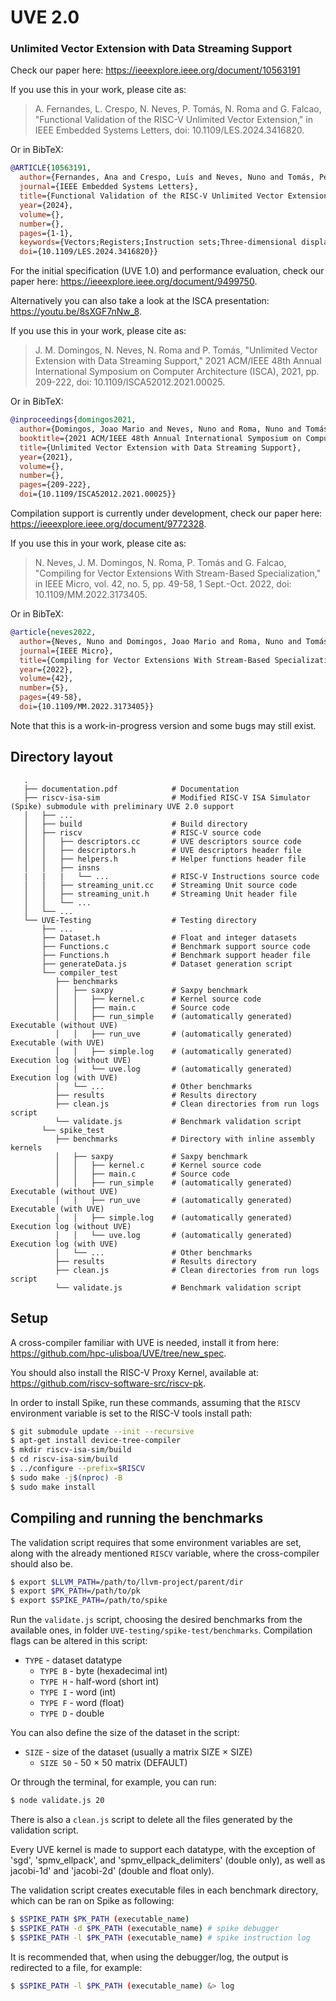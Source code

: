 # UVE 2.0
### Unlimited Vector Extension with Data Streaming Support

Check our paper here: https://ieeexplore.ieee.org/document/10563191

If you use this in your work, please cite as:

   > A. Fernandes, L. Crespo, N. Neves, P. Tomás, N. Roma and G. Falcao, "Functional Validation of the RISC-V Unlimited Vector Extension," in IEEE Embedded Systems Letters, doi: 10.1109/LES.2024.3416820.

Or in BibTeX:

```bibtex
@ARTICLE{10563191,
  author={Fernandes, Ana and Crespo, Luís and Neves, Nuno and Tomás, Pedro and Roma, Nuno and Falcao, Gabriel},
  journal={IEEE Embedded Systems Letters}, 
  title={Functional Validation of the RISC-V Unlimited Vector Extension}, 
  year={2024},
  volume={},
  number={},
  pages={1-1},
  keywords={Vectors;Registers;Instruction sets;Three-dimensional displays;Mathematical models;Codes;Jacobian matrices;Data Streaming;RISC-V;Instruction Set Simulator;ISA SIMD Extensions;Unlimited Vector Extension},
  doi={10.1109/LES.2024.3416820}}
```

For the initial specification (UVE 1.0) and performance evaluation, check our paper here: https://ieeexplore.ieee.org/document/9499750.

Alternatively you can also take a look at the ISCA presentation: https://youtu.be/8sXGF7nNw_8.

If you use this in your work, please cite as:

   > J. M. Domingos, N. Neves, N. Roma and P. Tomás, "Unlimited Vector Extension with Data Streaming Support," 2021 ACM/IEEE 48th Annual International Symposium on Computer Architecture (ISCA), 2021, pp. 209-222, doi: 10.1109/ISCA52012.2021.00025.

Or in BibTeX:

```bibtex
@inproceedings{domingos2021,
  author={Domingos, Joao Mario and Neves, Nuno and Roma, Nuno and Tomás, Pedro},
  booktitle={2021 ACM/IEEE 48th Annual International Symposium on Computer Architecture (ISCA)}, 
  title={Unlimited Vector Extension with Data Streaming Support}, 
  year={2021},
  volume={},
  number={},
  pages={209-222},
  doi={10.1109/ISCA52012.2021.00025}}
```
Compilation support is currently under development, check our paper here: https://ieeexplore.ieee.org/document/9772328.

If you use this in your work, please cite as:

   > N. Neves, J. M. Domingos, N. Roma, P. Tomás and G. Falcao, "Compiling for Vector Extensions With Stream-Based Specialization," in IEEE Micro, vol. 42, no. 5, pp. 49-58, 1 Sept.-Oct. 2022, doi: 10.1109/MM.2022.3173405.

Or in BibTeX:

```bibtex
@article{neves2022,
  author={Neves, Nuno and Domingos, Joao Mario and Roma, Nuno and Tomás, Pedro and Falcao, Gabriel},
  journal={IEEE Micro}, 
  title={Compiling for Vector Extensions With Stream-Based Specialization}, 
  year={2022},
  volume={42},
  number={5},
  pages={49-58},
  doi={10.1109/MM.2022.3173405}}
```

Note that this is a work-in-progress version and some bugs may still exist.

## Directory layout
```
   .
   ├── documentation.pdf            # Documentation
   ├── riscv-isa-sim                # Modified RISC-V ISA Simulator (Spike) submodule with preliminary UVE 2.0 support
   │   ├── ...
   │   ├── build                    # Build directory
   │   ├── riscv                    # RISC-V source code
   │   │   ├── descriptors.cc       # UVE descriptors source code
   │   │   ├── descriptors.h        # UVE descriptors header file
   │   │   ├── helpers.h            # Helper functions header file
   │   │   ├── insns
   |   |   |   └── ...              # RISC-V Instructions source code
   │   │   ├── streaming_unit.cc    # Streaming Unit source code
   │   │   ├── streaming_unit.h     # Streaming Unit header file
   │   │   └── ...
   │   └── ...
   └── UVE-Testing                  # Testing directory
       ├── ...
       ├── Dataset.h                # Float and integer datasets
       ├── Functions.c              # Benchmark support source code
       ├── Functions.h              # Benchmark support header file
       ├── generateData.js          # Dataset generation script
       └── compiler_test
          ├── benchmarks
          │   ├── saxpy             # Saxpy benchmark
          │   │   ├── kernel.c      # Kernel source code
          │   │   ├── main.c        # Source code
          │   │   ├── run_simple    # (automatically generated) Executable (without UVE)
          │   │   ├── run_uve       # (automatically generated) Executable (with UVE)
          │   │   ├── simple.log    # (automatically generated) Execution log (without UVE)
          │   │   └── uve.log       # (automatically generated) Execution log (with UVE)
          │   └── ...               # Other benchmarks
          ├── results               # Results directory
          ├── clean.js              # Clean directories from run logs script
          └── validate.js           # Benchmark validation script
       └── spike_test               
          ├── benchmarks            # Directory with inline assembly kernels
          │   ├── saxpy             # Saxpy benchmark
          │   │   ├── kernel.c      # Kernel source code
          │   │   ├── main.c        # Source code
          │   │   ├── run_simple    # (automatically generated) Executable (without UVE)
          │   │   ├── run_uve       # (automatically generated) Executable (with UVE)
          │   │   ├── simple.log    # (automatically generated) Execution log (without UVE)
          │   │   └── uve.log       # (automatically generated) Execution log (with UVE)
          │   └── ...               # Other benchmarks
          ├── results               # Results directory
          ├── clean.js              # Clean directories from run logs script
          └── validate.js           # Benchmark validation script
```
## Setup

A cross-compiler familiar with UVE is needed, install it from here: https://github.com/hpc-ulisboa/UVE/tree/new_spec.

You should also install the RISC-V Proxy Kernel, available at: https://github.com/riscv-software-src/riscv-pk.

In order to install Spike, run these commands, assuming that the `RISCV` environment variable is set to the RISC-V tools install path:

```sh
$ git submodule update --init --recursive
$ apt-get install device-tree-compiler
$ mkdir riscv-isa-sim/build
$ cd riscv-isa-sim/build
$ ../configure --prefix=$RISCV
$ sudo make -j$(nproc) -B
$ sudo make install
```

## Compiling and running the benchmarks

The validation script requires that some environment variables are set, along with the already mentioned `RISCV` variable, where the cross-compiler should also be.

```sh
$ export $LLVM_PATH=/path/to/llvm-project/parent/dir
$ export $PK_PATH=/path/to/pk
$ export $SPIKE_PATH=/path/to/spike
```

Run the `validate.js` script, choosing the desired benchmarks from the available ones, in folder `UVE-testing/spike-test/benchmarks`. Compilation flags can be altered in this script:

* `TYPE` - dataset datatype
   * `TYPE B` - byte (hexadecimal int)
   * `TYPE H` - half-word (short int)
   * `TYPE I` - word (int)
   * `TYPE F` - word (float)
   * `TYPE D` - double
   
You can also define the size of the dataset in the script:

* `SIZE` - size of the dataset (usually a matrix SIZE $\times$ SIZE)
   * `SIZE 50` - 50 $\times$ 50 matrix (DEFAULT)

Or through the terminal, for example, you can run:

```sh
$ node validate.js 20
```

There is also a `clean.js` script to delete all the files generated by the validation script.

Every UVE kernel is made to support each datatype, with the exception of 'sgd', 'spmv_ellpack', and 'spmv_ellpack_delimiters' (double only), as well as jacobi-1d' and 'jacobi-2d' (double and float only).

The validation script creates executable files in each benchmark directory, which can be ran on Spike as following:

```sh
$ $SPIKE_PATH $PK_PATH (executable_name)
$ $SPIKE_PATH -d $PK_PATH (executable_name) # spike debugger
$ $SPIKE_PATH -l $PK_PATH (executable_name) # spike instruction log
```

It is recommended that, when using the debugger/log, the output is redirected to a file, for example:

```sh
$ $SPIKE_PATH -l $PK_PATH (executable_name) &> log
```
